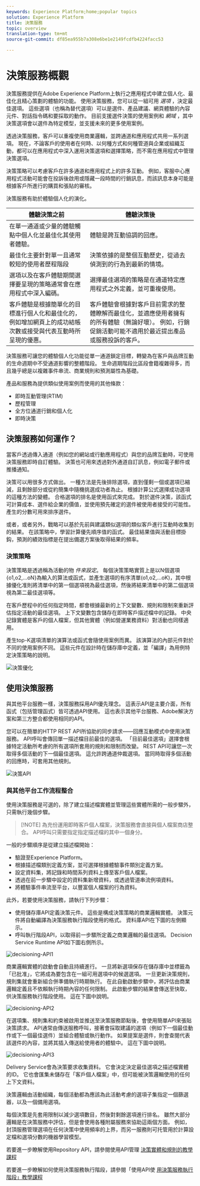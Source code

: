```yaml
---
keywords: Experience Platform;home;popular topics
solution: Experience Platform
title: 決策服務
topic: overview
translation-type: tm+mt
source-git-commit: df85ea955b7a308e6be1e2149fcdfb4224facc53

---
```



# 決策服務概觀

決策服務提供在Adobe Experience Platform上執行之應用程式中建立個人化、最佳化且精心策劃的體驗的功能。 使用決策服務，您可以從一組可用 *選項* ，決定最佳選項。 這些選項（也稱為替代選項）可以是選件、產品建議、網頁體驗的內容元件、對話指令碼和要採取的動作。 目前支援選件決策的使用案例和 *網域* ，其中決策選項會以選件為特定模型，並支援未來的更多使用案例。

透過決策服務，客戶可以重複使用商業邏輯，並跨通道和應用程式共用一系列選項。 現在，不論客戶的使用者在何時、以何種方式和何種管道與企業或組織互動，都可以在應用程式中深入運用決策選項和選擇策略，而不需在應用程式中管理決策選項。

決策策略可以考慮客戶在許多通道和應用程式上的許多互動。 例如，客服中心應用程式活動可能會在投訴後啟用或隱藏一段時間的行銷訊息，而該訊息本身可能是根據客戶所進行的購買和張貼的審核。

決策服務有助於體驗個人化的演化。

| 體驗決策之前 | 體驗決策後 |
| --- | --- |
| 在單一通道或少量的體驗觸點中個人化並最佳化其使用者體驗。 | 體驗是跨互動協調的回應。 |
| 最佳化主要針對單一且通常較短的使用者歷程階段 | 決策依據的是整個互動歷史，從過去偵測到的行為到最新的情境。 |
| 選項以及在客戶體驗期間選擇要呈現的策略通常會在應用程式中深入編碼。 | 選擇最佳選項的策略是在通道特定應用程式之外定義，並可重複使用。 |
| 客戶體驗是根據簡單化的目標進行個人化和最佳化的，例如增加網頁上的成功結帳次數或接受與代表互動時所呈現的優惠。 | 客戶體驗會根據對客戶目前需求的整體瞭解而最佳化，並適應使用者擁有的所有體驗（無論好壞）。 例如，行銷促銷活動可能不適用於最近提出產品或服務投訴的客戶。 |

決策服務可讓您的體驗個人化功能從單一通道鎖定目標，轉變為在客戶與品牌互動的生命週期中不受通道影響的整體階段。 生命週期階段比區段會籍複雜得多，而且幾乎總是以複雜事件串流、商業規則和預測屬性為基礎。

產品和服務為提供類似使用案例而使用的其他條款：

- 即時互動管理(RTIM)
- 歷程管理
- 全方位通道行銷和個人化
- 即時決策

## 決策服務如何運作？

當客戶透過傳入通道（例如您的網站或行動應用程式）與您的品牌互動時，可使用決策服務即時自訂體驗。 決策也可用來透過對外通道自訂訊息，例如電子郵件或推播通知。

決策可以用很多方式做出。 一種方法是先後排除選項，直到僅剩一個或選項已縮減，且剩餘部分或從約簡集中隨機挑選成功者為止。 根據計算公式選擇成功選項的這種方法的變體。 合格選項的排名是使用函式來完成。 對於選件決策，該函式可計算成本、選件給企業的價值，並使用預先確定的選件被使用者接受的可能性。 產生的分數可用來排序選件。

或者，或者另外，戰略可以基於先前與建議類似選項的類似客戶進行互動時收集到的結果。 在該策略中，學習計算優先順序值的函式。 最佳結果值與活動目標掛鈎，預測的績效指標是在提出備選方案後取得結果的頻率。

### 決策策略

決策策略是透過稱為活動的物 _件來設定_。 每個決策策略實質上是以N個選項{o1,o2,...oN}為輸入的算法或函式，並產生選項的有序清單(o1,o2,...oK)，其中根據優化准則將清單中的第一個選項視為最佳選項，然後將結果清單中的第二個選項視為第二最佳選項等。

在客戶歷程中的任何指定時間，都會根據最新的上下文變數、規則和限制來重新評估指定活動的最佳選項。 上下文變數包含儲存在即時客戶描述檔中的記錄。 中央記錄實體是客戶的個人檔案，但其他實體（例如營運業務資料）對活動也同樣適用。

產生top-K選項清單的演算法或函式會隨使用案例而異。 該演算法的內部元件對於不同的使用案例不同。 這些元件在設計時在儲存庫中定義，並「編譯」為用例特定決策策略的說明。

![決策優化](./images/decisioning-optimization.png)

## 使用決策服務

與其他平台服務一樣，決策服務採用API優先理念。 這表示API是主要介面，所有函式（包括管理函式）皆可透過API使用。 這也表示其他平台服務、Adobe解決方案和第三方整合都使用相同的API。

您可以在簡單的HTTP REST API所協助的同步請求——回應互動模式中使用決策服務。 API呼叫會傳回單一描述檔目前最佳的選項。 「目前最佳選項」選擇會根據特定活動所考慮的所有選項所套用的規則和限制而改變。 REST API可讓您一次取得多個活動的下一個最佳選項。 這允許跨通道仲裁選項。 當同時取得多個活動的回應時，可套用其他規則。

![決策API](./images/decisioning-API.png)

### 與其他平台工作流程整合

使用決策服務是可選的，除了建立描述檔實體並管理這些實體所需的一般步驟外，只需執行幾個步驟。

>[!NOTE] 為充份運用即時客戶個人檔案，決策服務會直接與個人檔案商店整合。 API呼叫只需要指定指定描述檔的其中一個身分。

一般的步驟順序是從建立描述檔開始：

- 驗證至Experience Platform。
- 根據描述檔類別定義方案，並可選擇根據體驗事件類別定義方案。
- 設定資料集，將記錄和時間系列資料上傳至客戶個人檔案。
- 透過在前一步驟中設定的資料集新增資料，或透過管道串流例項資料。
- 將體驗事件串流至平台，以豐富個人檔案的行為資料。

此外，若要使用決策服務，請執行下列步驟：

- 使用儲存庫API定義決策元件。 這些是構成決策策略的商業邏輯實體。 決策元件將自動編譯為決策服務執行階段使用的格式。 資料庫API在下圖的左側顯示。
- 呼叫執行階段API，以取得前一步驟所定義之商業邏輯的最佳選項。 Decision Service Runtime API如下圖右側所示。

![decisioning-API1](./images/decisioning-API1.png)

商業邏輯實體的啟動會自動且持續進行。 一旦將新選項保存在儲存庫中並標籤為「已批准」，它將成為要包含在一組可用選項中的候選選項。 一旦更新決策規則，規則集就會重新組合併準備執行時期執行。 在此自動啟動步驟中，將評估由商業邏輯定義且不依賴執行時期內容的任何限制。 此啟動步驟的結果會傳送至快取，供決策服務執行階段使用。 這在下圖中說明。

![decisioning-API2](./images/decisioning-API2.png)

在選項集、規則集和約束被啟用並推送至決策服務節點後，會使用簡單API來張貼決策請求。 API通常由傳送服務呼叫，接著會採取建議的選項（例如下一個最佳動作或下一個最佳選件）並組合體驗或執行動作。 如果提案是選件，則會查閱代表該選件的內容，並將其插入傳送給使用者的體驗中。 這在下圖中說明。

![decisioning-API3](./images/decisioning-API3.png)

Delivery Service會為決策要求收集資料。 它會決定決定最佳選項之描述檔實體的ID。 它也會匯集未儲存在「客戶個人檔案」中，但可能被決策邏輯使用的任何上下文資料。

決策邏輯由活動組織，每個活動都為應該為此活動考慮的選項子集指定一個篩選器，以及一個備用選項。

每個決策是先套用限制以減少選項數目，然後對剩餘選項進行排名。 雖然大部分邏輯是在決策服務中評估，但是會使用各種附屬服務來協助這兩個方面。 例如，封頂服務管理選項在任何決策中使用頻率的上界，而另一服務則可托管用於計算設定檔和選項分數的機器學習模型。

若要進一步瞭解使用Repository API，請參閱使用API管理 [決策實體和規則的教學課程](./tutorials/entities.md)

若要進一步瞭解如何使用決策服務執行階段，請參閱「使用API使 [用決策服務執行階段」教學課程](./tutorials/runtime.md)